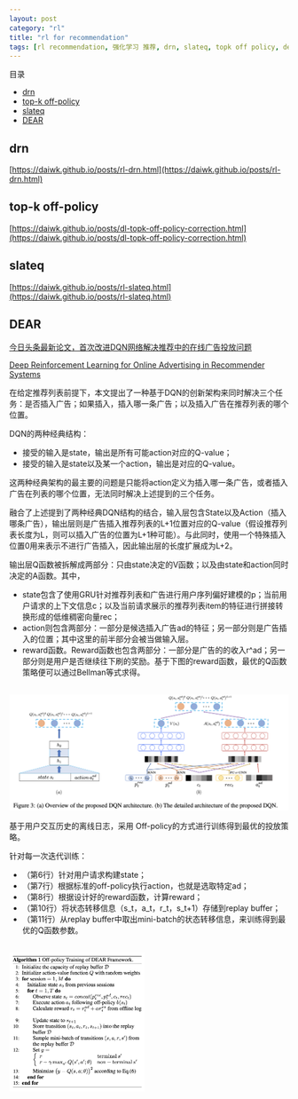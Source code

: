 ```yaml
---
layout: post
category: "rl"
title: "rl for recommendation"
tags: [rl recommendation, 强化学习 推荐, drn, slateq, topk off policy, dear, ]
---
```


目录

<!-- TOC -->

- [drn](#drn)
- [top-k off-policy](#top-k-off-policy)
- [slateq](#slateq)
- [DEAR](#dear)

<!-- /TOC -->

## drn

[https://daiwk.github.io/posts/rl-drn.html](https://daiwk.github.io/posts/rl-drn.html)

## top-k off-policy

[https://daiwk.github.io/posts/dl-topk-off-policy-correction.html](https://daiwk.github.io/posts/dl-topk-off-policy-correction.html)

## slateq

[https://daiwk.github.io/posts/rl-slateq.html](https://daiwk.github.io/posts/rl-slateq.html)

## DEAR

[今日头条最新论文，首次改进DQN网络解决推荐中的在线广告投放问题](https://zhuanlan.zhihu.com/p/85417314)

[Deep Reinforcement Learning for Online Advertising in Recommender Systems](https://arxiv.org/abs/1909.03602)

在给定推荐列表前提下，本文提出了一种基于DQN的创新架构来同时解决三个任务：是否插入广告；如果插入，插入哪一条广告；以及插入广告在推荐列表的哪个位置。

DQN的两种经典结构：

+ 接受的输入是state，输出是所有可能action对应的Q-value；
+ 接受的输入是state以及某一个action，输出是对应的Q-value。

这两种经典架构的最主要的问题是只能将action定义为插入哪一条广告，或者插入广告在列表的哪个位置，无法同时解决上述提到的三个任务。

融合了上述提到了两种经典DQN结构的结合，输入层包含State以及Action（插入哪条广告），输出层则是广告插入推荐列表的L+1位置对应的Q-value（假设推荐列表长度为L，则可以插入广告的位置为L+1种可能）。与此同时，使用一个特殊插入位置0用来表示不进行广告插入，因此输出层的长度扩展成为L+2。

输出层Q函数被拆解成两部分：只由state决定的V函数；以及由state和action同时决定的A函数。其中，

+ state包含了使用GRU针对推荐列表和广告进行用户序列偏好建模的p；当前用户请求的上下文信息c；以及当前请求展示的推荐列表item的特征进行拼接转换形成的低维稠密向量rec；
+ action则包含两部分：一部分是候选插入广告ad的特征；另一部分则是广告插入的位置；其中这里的前半部分会被当做输入层。
+ reward函数。Reward函数也包含两部分：一部分是广告的的收入r^ad；另一部分则是用户是否继续往下刷的奖励。基于下图的reward函数，最优的Q函数策略便可以通过Bellman等式求得。


<html>
<br/>
<img src='../assets/dear-arch.png' style='max-height: 250px'/>
<br/>
</html>

基于用户交互历史的离线日志，采用 Off-policy的方式进行训练得到最优的投放策略。


针对每一次迭代训练：

+ （第6行）针对用户请求构建state；
+ （第7行）根据标准的off-policy执行action，也就是选取特定ad；
+ （第8行）根据设计好的reward函数，计算reward；
+ （第10行）将状态转移信息（s_t，a_t，r_t，s_t+1）存储到replay buffer；
+ （第11行）从replay buffer中取出mini-batch的状态转移信息，来训练得到最优的Q函数参数。

<html>
<br/>
<img src='../assets/off-policy-dear.png' style='max-height: 250px'/>
<br/>
</html>